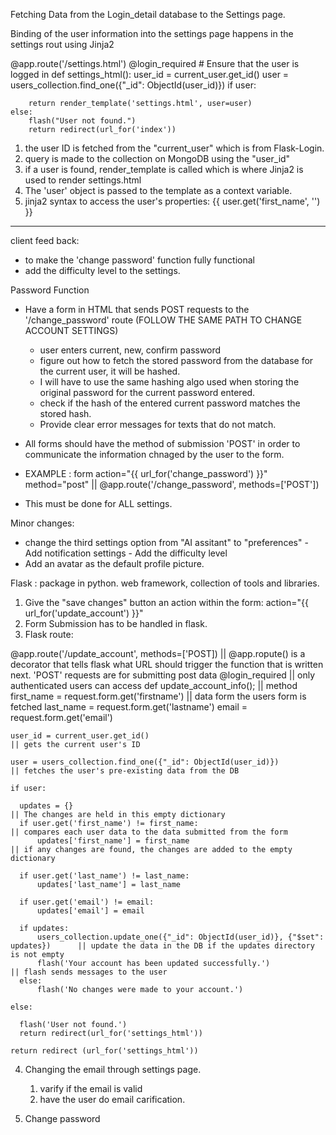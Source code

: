 Fetching Data from the Login_detail database to the Settings page.

Binding of the user information into the settings page happens in the settings rout using Jinja2

@app.route('/settings.html')
@login_required # Ensure that the user is logged in
def settings_html():
user_id = current_user.get_id()
user = users_collection.find_one({"\_id": ObjectId(user_id)})
if user:

        return render_template('settings.html', user=user)
    else:
        flash("User not found.")
        return redirect(url_for('index'))

1. the user ID is fetched from the "current_user" which is from Flask-Login.
2. query is made to the collection on MongoDB using the "user_id"
3. if a user is found, render_template is called which is where Jinja2 is used to render settings.html
4. The 'user' object is passed to the template as a context variable.
5. jinja2 syntax to access the user's properties: {{ user.get('first_name', '') }}

---

client feed back:

- to make the 'change password' function fully functional
- add the difficulty level to the settings.

Password Function

- Have a form in HTML that sends POST requests to the '/change_password' route (FOLLOW THE SAME PATH TO CHANGE ACCOUNT SETTINGS)

  - user enters current, new, confirm password
  - figure out how to fetch the stored password from the database for the current user, it will be hashed.
  - I will have to use the same hashing algo used when storing the original password for the current password entered.
  - check if the hash of the entered current password matches the stored hash.
  - Provide clear error messages for texts that do not match.

- All forms should have the method of submission 'POST' in order to communicate the information chnaged by the user to the form.
- EXAMPLE : form action="{{ url_for('change_password') }}" method="post" || @app.route('/change_password', methods=['POST'])
- This must be done for ALL settings.

Minor changes:

- change the third settings option from "AI assitant" to "preferences" - Add notification settings - Add the difficulty level
- Add an avatar as the default profile picture.

Flask : package in python. web framework, collection of tools and libraries.

1. Give the "save changes" button an action within the form: action="{{ url_for('update_account') }}"
2. Form Submission has to be handled in flask.
3. Flask route:

@app.route('/update_account', methods=['POST])           || @app.ropute() is a decorator that tells flask what URL should trigger the function that is written next. 'POST' requests are for submitting post data
@login_required                                          || only authenticated users can access
def update_account_info();                               || method
first_name = request.form.get('firstname')               || data form the users form is fetched
last_name = request.form.get('lastname')
email = request.form.get('email')

    user_id = current_user.get_id()                                                       || gets the current user's ID

    user = users_collection.find_one({"_id": ObjectId(user_id)})                          || fetches the user's pre-existing data from the DB

    if user:

      updates = {}                                                                        || The changes are held in this empty dictionary
      if user.get('first_name') != first_name:                                            || compares each user data to the data submitted from the form
          updates['first_name'] = first_name                                              || if any changes are found, the changes are added to the empty dictionary

      if user.get('last_name') != last_name:
          updates['last_name'] = last_name

      if user.get('email') != email:
          updates['email'] = email

      if updates:
          users_collection.update_one({"_id": ObjectId(user_id)}, {"$set": updates})      || update the data in the DB if the updates directory is not empty
          flash('Your account has been updated successfully.')                            || flash sends messages to the user
      else:
          flash('No changes were made to your account.')

    else:

      flash('User not found.')
      return redirect(url_for('settings_html'))

    return redirect (url_for('settings_html'))

4. Changing the email through settings page.

    1. varify if the email is valid
    2. have the user do email carification.

5. Change password
